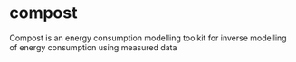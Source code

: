 # compost
Compost is an energy consumption modelling toolkit for inverse modelling of energy consumption using measured data
